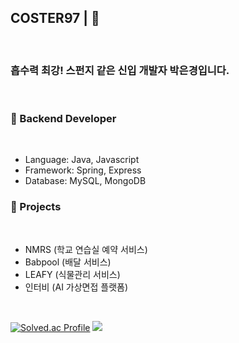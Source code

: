 ## COSTER97 | 🧽

<br>

### 흡수력 최강! 스펀지 같은 신입 개발자 박은경입니다.

<br>

### 🌱 Backend Developer

<br>

- Language: Java, Javascript
- Framework: Spring, Express
- Database: MySQL, MongoDB

### 🌱 Projects

<br>

- NMRS (학교 연습실 예약 서비스)
- Babpool (배달 서비스)
- LEAFY (식물관리 서비스)
- 인터비 (AI 가상면접 플랫폼)

<br>

<div align="start">


[![Solved.ac Profile](http://mazassumnida.wtf/api/v2/generate_badge?boj=dmsrud1501222)](https://solved.ac/dmsrud1501222/) <img src="http://mazandi.herokuapp.com/api?handle=dmsrud1501222&theme=dark"/>

<!--
**Coster97/Coster97** is a ✨ _special_ ✨ repository because its `README.md` (this file) appears on your GitHub profile.

Here are some ideas to get you started:

- 🔭 I’m currently working on ...
- 🌱 I’m currently learning ...
- 👯 I’m looking to collaborate on ...
- 🤔 I’m looking for help with ...
- 💬 Ask me about ...
- 📫 How to reach me: ...
- 😄 Pronouns: ...
- ⚡ Fun fact: ...
-->
